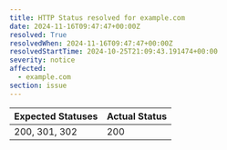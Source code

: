 ```yaml
---
title: HTTP Status resolved for example.com
date: 2024-11-16T09:47:47+00:00Z
resolved: True
resolvedWhen: 2024-11-16T09:47:47+00:00Z
resolvedStartTime: 2024-10-25T21:09:43.191474+00:00
severity: notice
affected:
  - example.com
section: issue
---
```


| Expected Statuses | Actual Status  |
|-------------------|----------------|
| 200, 301, 302 | 200 |
